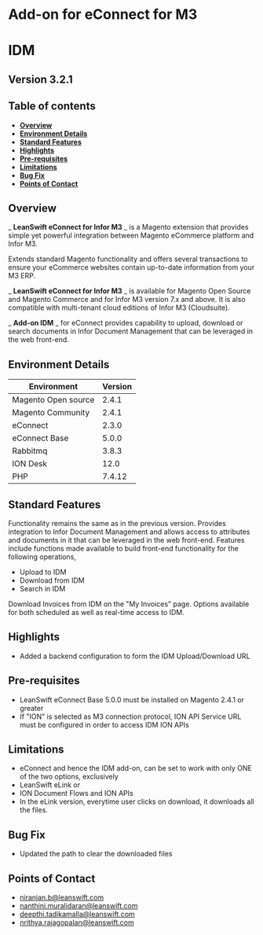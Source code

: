 # Add-on for eConnect for M3

# **IDM**

## **Version 3.2.1**


## Table of contents

  - [**Overview**](#overview)
  - [**Environment Details**](#environment-details)
  - [**Standard Features**](#standard-features)
  - [**Highlights**](#highlights)
  - [**Pre-requisites**](#pre-requisites)
  - [**Limitations**](#limitations)
  - [**Bug Fix**](#bug-fix)
  - [**Points of Contact**](#points-of-contact)
  
## **Overview**

_ **LeanSwift eConnect for Infor M3** _ is a Magento extension that provides simple yet powerful integration between Magento eCommerce platform and Infor M3.

Extends standard Magento functionality and offers several transactions to ensure your eCommerce websites contain up-to-date information from your M3 ERP.

_ **LeanSwift eConnect for Infor M3** _ is available for Magento Open Source and Magento Commerce and for Infor M3 version 7.x and above. It is also compatible with multi-tenant cloud editions of Infor M3 (Cloudsuite).

_ **Add-on IDM** _ for eConnect provides capability to upload, download or search documents in Infor Document Management that can be leveraged in the web front-end.

## **Environment Details**

| **Environment** | **Version** |
| --- | --- |
| Magento Open source | 2.4.1 |
| Magento Community | 2.4.1 |
| eConnect | 2.3.0 |
| eConnect Base | 5.0.0 |
| Rabbitmq | 3.8.3 |
| ION Desk | 12.0 |
| PHP | 7.4.12 |

## **Standard Features**

Functionality remains the same as in the previous version.
Provides integration to Infor Document Management and allows access to attributes and documents in it that can be leveraged in the web front-end. Features include functions made available to build front-end functionality for the following operations,

- Upload to IDM
- Download from IDM
- Search in IDM

Download Invoices from IDM on the &quot;My Invoices&quot; page.
Options available for both scheduled as well as real-time access to IDM.

## **Highlights**

- Added a backend configuration to form the IDM Upload/Download URL

## **Pre-requisites**

- LeanSwift eConnect Base 5.0.0 must be installed on Magento 2.4.1 or greater
- If &quot;ION&quot; is selected as M3 connection protocol, ION API Service URL must be configured in order to access IDM ION APIs

## **Limitations**

- eConnect and hence the IDM add-on, can be set to work with only ONE of the two options, exclusively
- LeanSwift eLink or
- ION Document Flows and ION APIs
- In the eLink version, everytime user clicks on download, it downloads all the files.

## **Bug Fix**

- Updated the path to clear the downloaded files

## **Points of Contact**

- [niranjan.b@leanswift.com](mailto:niranjan.b@leanswift.com)
- [nanthini.muralidaran@leanswift.com](mailto:nanthini.muralidaran@leanswift.com)
- [deepthi.tadikamalla@leanswift.com](mailto:deepthi.tadikamalla@leanswift.com)
- [nrithya.rajagopalan@leanswift.com](mailto:nrithya.rajagopalan@leanswift.com)

